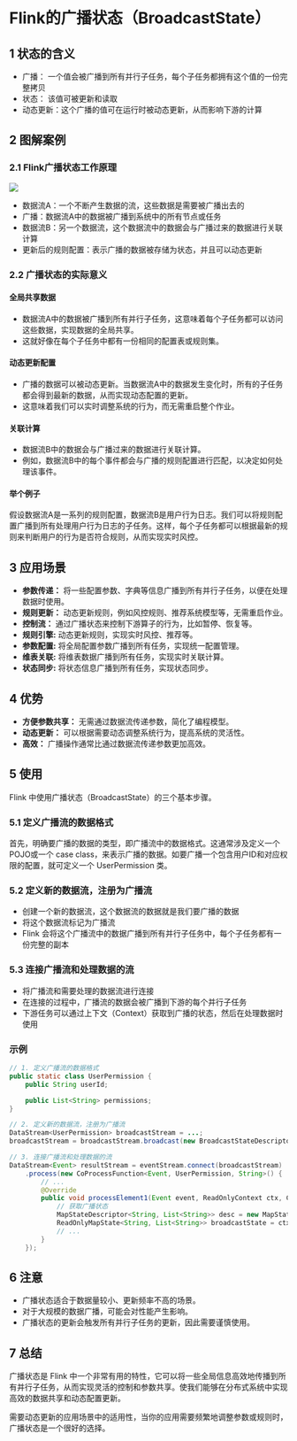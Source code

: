 # Flink的广播状态（BroadcastState）

## 1 状态的含义

- 广播： 一个值会被广播到所有并行子任务，每个子任务都拥有这个值的一份完整拷贝
- 状态： 该值可被更新和读取
- 动态更新：这个广播的值可在运行时被动态更新，从而影响下游的计算

## 2 图解案例

### 2.1 Flink广播状态工作原理



![](https://my-img.javaedge.com.cn/javaedge-blog/2024/08/cc858524463c90d6009802baa3288418.png)



- 数据流A：一个不断产生数据的流，这些数据是需要被广播出去的
- 广播：数据流A中的数据被广播到系统中的所有节点或任务
- 数据流B：另一个数据流，这个数据流中的数据会与广播过来的数据进行关联计算
- 更新后的规则配置：表示广播的数据被存储为状态，并且可以动态更新

### 2.2 广播状态的实际意义

#### 全局共享数据

- 数据流A中的数据被广播到所有并行子任务，这意味着每个子任务都可以访问这些数据，实现数据的全局共享。
- 这就好像在每个子任务中都有一份相同的配置表或规则集。

#### 动态更新配置

- 广播的数据可以被动态更新。当数据流A中的数据发生变化时，所有的子任务都会得到最新的数据，从而实现动态配置的更新。
- 这意味着我们可以实时调整系统的行为，而无需重启整个作业。

#### 关联计算

- 数据流B中的数据会与广播过来的数据进行关联计算。
- 例如，数据流B中的每个事件都会与广播的规则配置进行匹配，以决定如何处理该事件。

#### 举个例子

假设数据流A是一系列的规则配置，数据流B是用户行为日志。我们可以将规则配置广播到所有处理用户行为日志的子任务。这样，每个子任务都可以根据最新的规则来判断用户的行为是否符合规则，从而实现实时风控。

## 3 应用场景

- **参数传递：** 将一些配置参数、字典等信息广播到所有并行子任务，以便在处理数据时使用。
- **规则更新：** 动态更新规则，例如风控规则、推荐系统模型等，无需重启作业。
- **控制流：** 通过广播状态来控制下游算子的行为，比如暂停、恢复等。
- **规则引擎:** 动态更新规则，实现实时风控、推荐等。
- **参数配置:** 将全局配置参数广播到所有任务，实现统一配置管理。
- **维表关联:** 将维表数据广播到所有任务，实现实时关联计算。
- **状态同步:** 将状态信息广播到所有任务，实现状态同步。

## 4 优势

- **方便参数共享：** 无需通过数据流传递参数，简化了编程模型。
- **动态更新：** 可以根据需要动态调整系统行为，提高系统的灵活性。
- **高效：** 广播操作通常比通过数据流传递参数更加高效。

## 5 使用

Flink 中使用广播状态（BroadcastState）的三个基本步骤。

### 5.1 定义广播流的数据格式

首先，明确要广播的数据的类型，即广播流中的数据格式。这通常涉及定义一个 POJO或一个 case class，来表示广播的数据。如要广播一个包含用户ID和对应权限的配置，就可定义一个 UserPermission 类。

### 5.2 定义新的数据流，注册为广播流

- 创建一个新的数据流，这个数据流的数据就是我们要广播的数据
- 将这个数据流标记为广播流
- Flink 会将这个广播流中的数据广播到所有并行子任务中，每个子任务都有一份完整的副本

### 5.3 连接广播流和处理数据的流

- 将广播流和需要处理的数据流进行连接
- 在连接的过程中，广播流的数据会被广播到下游的每个并行子任务
- 下游任务可以通过上下文（Context）获取到广播的状态，然后在处理数据时使用

### 示例

```java
// 1. 定义广播流的数据格式
public static class UserPermission {
    public String userId;

    public List<String> permissions;
}

// 2. 定义新的数据流，注册为广播流
DataStream<UserPermission> broadcastStream = ...;
broadcastStream = broadcastStream.broadcast(new BroadcastStateDescriptor<>("userPermissions", UserPermission.class));

// 3. 连接广播流和处理数据的流
DataStream<Event> resultStream = eventStream.connect(broadcastStream)
    .process(new CoProcessFunction<Event, UserPermission, String>() {
        // ...
        @Override
        public void processElement1(Event event, ReadOnlyContext ctx, Collector<String> out) throws Exception {
            // 获取广播状态
            MapStateDescriptor<String, List<String>> desc = new MapStateDescriptor<>("userPermissions", String.class, List.class);
            ReadOnlyMapState<String, List<String>> broadcastState = ctx.getBroadcastState(desc);
            // ...
        }
    });
```

## 6 注意

- 广播状态适合于数据量较小、更新频率不高的场景。
- 对于大规模的数据广播，可能会对性能产生影响。
- 广播状态的更新会触发所有并行子任务的更新，因此需要谨慎使用。

## 7 总结

广播状态是 Flink 中一个非常有用的特性，它可以将一些全局信息高效地传播到所有并行子任务，从而实现灵活的控制和参数共享。使我们能够在分布式系统中实现高效的数据共享和动态配置更新。

需要动态更新的应用场景中的适用性，当你的应用需要频繁地调整参数或规则时，广播状态是一个很好的选择。
